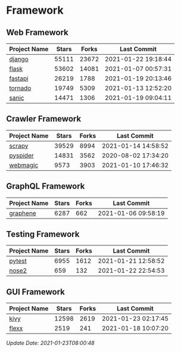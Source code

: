 # Framework

## Web Framework
| Project Name | Stars | Forks | Last Commit |
| ------------ | ----- | ----- | ----------- |
| [django](https://github.com/django/django) | 55111 | 23672 | 2021-01-22 19:18:44 |
| [flask](https://github.com/pallets/flask) | 53602 | 14081 | 2021-01-07 00:57:31 |
| [fastapi](https://github.com/tiangolo/fastapi) | 26219 | 1788 | 2021-01-19 20:13:46 |
| [tornado](https://github.com/tornadoweb/tornado) | 19749 | 5309 | 2021-01-13 12:52:20 |
| [sanic](https://github.com/sanic-org/sanic) | 14471 | 1306 | 2021-01-19 09:04:11 |

## Crawler Framework
| Project Name | Stars | Forks | Last Commit |
| ------------ | ----- | ----- | ----------- |
| [scrapy](https://github.com/scrapy/scrapy) | 39529 | 8994 | 2021-01-14 14:58:52 |
| [pyspider](https://github.com/binux/pyspider) | 14831 | 3562 | 2020-08-02 17:34:20 |
| [webmagic](https://github.com/code4craft/webmagic) | 9573 | 3903 | 2021-01-10 17:46:32 |

## GraphQL Framework
| Project Name | Stars | Forks | Last Commit |
| ------------ | ----- | ----- | ----------- |
| [graphene](https://github.com/graphql-python/graphene) | 6287 | 662 | 2021-01-06 09:58:19 |

## Testing Framework
| Project Name | Stars | Forks | Last Commit |
| ------------ | ----- | ----- | ----------- |
| [pytest](https://github.com/pytest-dev/pytest) | 6955 | 1612 | 2021-01-21 12:58:52 |
| [nose2](https://github.com/nose-devs/nose2) | 659 | 132 | 2021-01-22 22:54:53 |

## GUI Framework
| Project Name | Stars | Forks | Last Commit |
| ------------ | ----- | ----- | ----------- |
| [kivy](https://github.com/kivy/kivy) | 12598 | 2619 | 2021-01-23 02:17:45 |
| [flexx](https://github.com/flexxui/flexx) | 2519 | 241 | 2021-01-18 10:07:20 |

*Update Date: 2021-01-23T08:00:48*